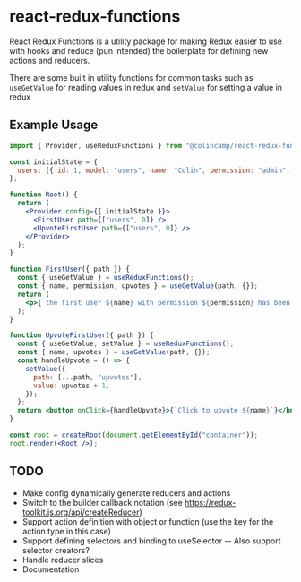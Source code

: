 # react-redux-functions

React Redux Functions is a utility package for making Redux easier to use with hooks and reduce (pun intended) the boilerplate for defining new actions and reducers.

There are some built in utility functions for common tasks such as `useGetValue` for reading values in redux and `setValue` for setting a value in redux

## Example Usage

```jsx
import { Provider, useReduxFunctions } from "@colincamp/react-redux-functions";

const initialState = {
  users: [{ id: 1, model: "users", name: "Colin", permission: "admin", upvotes: 0 }],
};

function Root() {
  return (
    <Provider config={{ initialState }}>
      <FirstUser path={["users", 0]} />
      <UpvoteFirstUser path={["users", 0]} />
    </Provider>
  );
}

function FirstUser({ path }) {
  const { useGetValue } = useReduxFunctions();
  const { name, permission, upvotes } = useGetValue(path, {});
  return (
    <p>{`the first user ${name} with permission ${permission} has been upvoted ${upvotes} times`}</p>
  );
}

function UpvoteFirstUser({ path }) {
  const { useGetValue, setValue } = useReduxFunctions();
  const { name, upvotes } = useGetValue(path, {});
  const handleUpvote = () => {
    setValue({
      path: [...path, "upvotes"],
      value: upvotes + 1,
    });
  };
  return <button onClick={handleUpvote}>{`Click to upvote ${name}`}</button>;
}

const root = createRoot(document.getElementById("container"));
root.render(<Root />);
```

## TODO

- Make config dynamically generate reducers and actions
- Switch to the builder callback notation (see https://redux-toolkit.js.org/api/createReducer)
- Support action definition with object or function (use the key for the action type in this case)
- Support defining selectors and binding to useSelector
  -- Also support selector creators?
- Handle reducer slices
- Documentation
